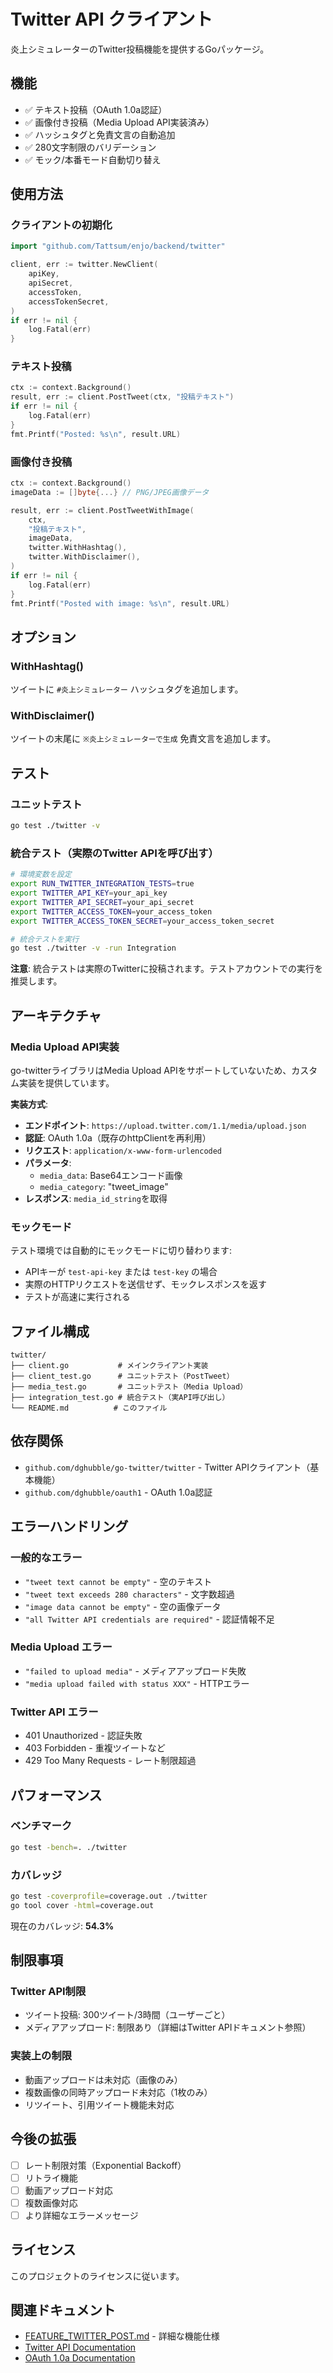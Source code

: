 # Twitter API クライアント

炎上シミュレーターのTwitter投稿機能を提供するGoパッケージ。

## 機能

- ✅ テキスト投稿（OAuth 1.0a認証）
- ✅ 画像付き投稿（Media Upload API実装済み）
- ✅ ハッシュタグと免責文言の自動追加
- ✅ 280文字制限のバリデーション
- ✅ モック/本番モード自動切り替え

## 使用方法

### クライアントの初期化

```go
import "github.com/Tattsum/enjo/backend/twitter"

client, err := twitter.NewClient(
    apiKey,
    apiSecret,
    accessToken,
    accessTokenSecret,
)
if err != nil {
    log.Fatal(err)
}
```

### テキスト投稿

```go
ctx := context.Background()
result, err := client.PostTweet(ctx, "投稿テキスト")
if err != nil {
    log.Fatal(err)
}
fmt.Printf("Posted: %s\n", result.URL)
```

### 画像付き投稿

```go
ctx := context.Background()
imageData := []byte{...} // PNG/JPEG画像データ

result, err := client.PostTweetWithImage(
    ctx,
    "投稿テキスト",
    imageData,
    twitter.WithHashtag(),
    twitter.WithDisclaimer(),
)
if err != nil {
    log.Fatal(err)
}
fmt.Printf("Posted with image: %s\n", result.URL)
```

## オプション

### WithHashtag()

ツイートに `#炎上シミュレーター` ハッシュタグを追加します。

### WithDisclaimer()

ツイートの末尾に `※炎上シミュレーターで生成` 免責文言を追加します。

## テスト

### ユニットテスト

```bash
go test ./twitter -v
```

### 統合テスト（実際のTwitter APIを呼び出す）

```bash
# 環境変数を設定
export RUN_TWITTER_INTEGRATION_TESTS=true
export TWITTER_API_KEY=your_api_key
export TWITTER_API_SECRET=your_api_secret
export TWITTER_ACCESS_TOKEN=your_access_token
export TWITTER_ACCESS_TOKEN_SECRET=your_access_token_secret

# 統合テストを実行
go test ./twitter -v -run Integration
```

**注意**: 統合テストは実際のTwitterに投稿されます。テストアカウントでの実行を推奨します。

## アーキテクチャ

### Media Upload API実装

go-twitterライブラリはMedia Upload APIをサポートしていないため、カスタム実装を提供しています。

**実装方式**:
- **エンドポイント**: `https://upload.twitter.com/1.1/media/upload.json`
- **認証**: OAuth 1.0a（既存のhttpClientを再利用）
- **リクエスト**: `application/x-www-form-urlencoded`
- **パラメータ**:
  - `media_data`: Base64エンコード画像
  - `media_category`: "tweet_image"
- **レスポンス**: `media_id_string`を取得

### モックモード

テスト環境では自動的にモックモードに切り替わります:

- APIキーが `test-api-key` または `test-key` の場合
- 実際のHTTPリクエストを送信せず、モックレスポンスを返す
- テストが高速に実行される

## ファイル構成

```
twitter/
├── client.go           # メインクライアント実装
├── client_test.go      # ユニットテスト（PostTweet）
├── media_test.go       # ユニットテスト（Media Upload）
├── integration_test.go # 統合テスト（実API呼び出し）
└── README.md          # このファイル
```

## 依存関係

- `github.com/dghubble/go-twitter/twitter` - Twitter APIクライアント（基本機能）
- `github.com/dghubble/oauth1` - OAuth 1.0a認証

## エラーハンドリング

### 一般的なエラー

- `"tweet text cannot be empty"` - 空のテキスト
- `"tweet text exceeds 280 characters"` - 文字数超過
- `"image data cannot be empty"` - 空の画像データ
- `"all Twitter API credentials are required"` - 認証情報不足

### Media Upload エラー

- `"failed to upload media"` - メディアアップロード失敗
- `"media upload failed with status XXX"` - HTTPエラー

### Twitter API エラー

- 401 Unauthorized - 認証失敗
- 403 Forbidden - 重複ツイートなど
- 429 Too Many Requests - レート制限超過

## パフォーマンス

### ベンチマーク

```bash
go test -bench=. ./twitter
```

### カバレッジ

```bash
go test -coverprofile=coverage.out ./twitter
go tool cover -html=coverage.out
```

現在のカバレッジ: **54.3%**

## 制限事項

### Twitter API制限

- ツイート投稿: 300ツイート/3時間（ユーザーごと）
- メディアアップロード: 制限あり（詳細はTwitter APIドキュメント参照）

### 実装上の制限

- 動画アップロードは未対応（画像のみ）
- 複数画像の同時アップロード未対応（1枚のみ）
- リツイート、引用ツイート機能未対応

## 今後の拡張

- [ ] レート制限対策（Exponential Backoff）
- [ ] リトライ機能
- [ ] 動画アップロード対応
- [ ] 複数画像対応
- [ ] より詳細なエラーメッセージ

## ライセンス

このプロジェクトのライセンスに従います。

## 関連ドキュメント

- [FEATURE_TWITTER_POST.md](../../docs/FEATURE_TWITTER_POST.md) - 詳細な機能仕様
- [Twitter API Documentation](https://developer.x.com/en/docs/twitter-api)
- [OAuth 1.0a Documentation](https://developer.x.com/en/docs/authentication/oauth-1-0a)
